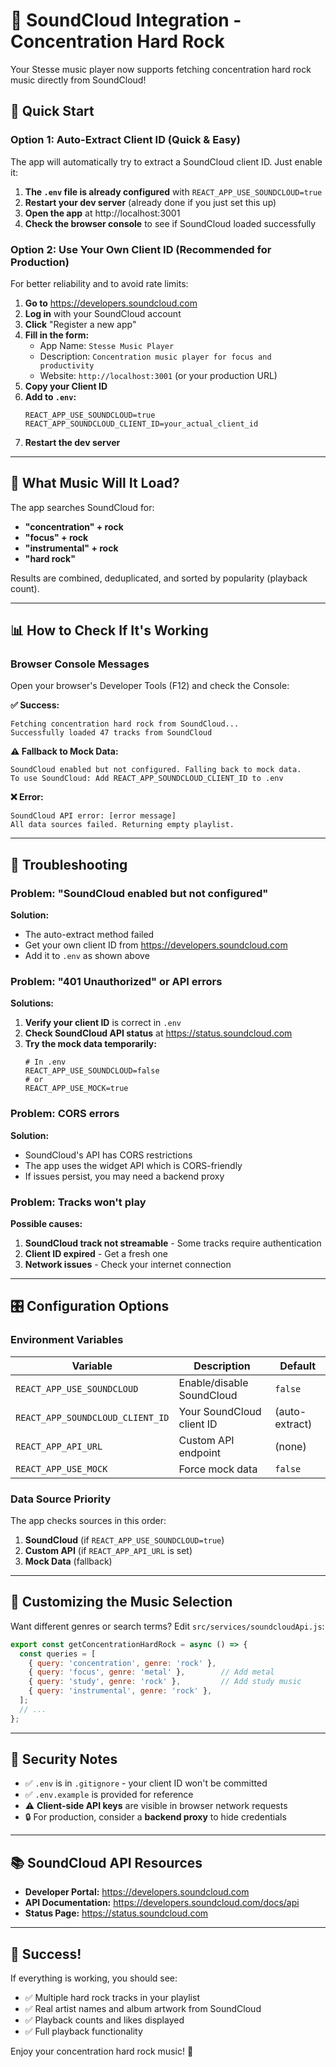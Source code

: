# 🎸 SoundCloud Integration - Concentration Hard Rock

Your Stesse music player now supports fetching concentration hard rock music directly from SoundCloud!

## 🚀 Quick Start

### Option 1: Auto-Extract Client ID (Quick & Easy)

The app will automatically try to extract a SoundCloud client ID. Just enable it:

1. **The `.env` file is already configured** with `REACT_APP_USE_SOUNDCLOUD=true`
2. **Restart your dev server** (already done if you just set this up)
3. **Open the app** at http://localhost:3001
4. **Check the browser console** to see if SoundCloud loaded successfully

### Option 2: Use Your Own Client ID (Recommended for Production)

For better reliability and to avoid rate limits:

1. **Go to** https://developers.soundcloud.com
2. **Log in** with your SoundCloud account
3. **Click** "Register a new app"
4. **Fill in the form:**
   - App Name: `Stesse Music Player`
   - Description: `Concentration music player for focus and productivity`
   - Website: `http://localhost:3001` (or your production URL)
5. **Copy your Client ID**
6. **Add to `.env`:**
   ```
   REACT_APP_USE_SOUNDCLOUD=true
   REACT_APP_SOUNDCLOUD_CLIENT_ID=your_actual_client_id
   ```
7. **Restart the dev server**

---

## 🎵 What Music Will It Load?

The app searches SoundCloud for:
- **"concentration" + rock**
- **"focus" + rock**
- **"instrumental" + rock**
- **"hard rock"**

Results are combined, deduplicated, and sorted by popularity (playback count).

---

## 📊 How to Check If It's Working

### Browser Console Messages

Open your browser's Developer Tools (F12) and check the Console:

**✅ Success:**
```
Fetching concentration hard rock from SoundCloud...
Successfully loaded 47 tracks from SoundCloud
```

**⚠️ Fallback to Mock Data:**
```
SoundCloud enabled but not configured. Falling back to mock data.
To use SoundCloud: Add REACT_APP_SOUNDCLOUD_CLIENT_ID to .env
```

**❌ Error:**
```
SoundCloud API error: [error message]
All data sources failed. Returning empty playlist.
```

---

## 🔧 Troubleshooting

### Problem: "SoundCloud enabled but not configured"

**Solution:**
- The auto-extract method failed
- Get your own client ID from https://developers.soundcloud.com
- Add it to `.env` as shown above

### Problem: "401 Unauthorized" or API errors

**Solutions:**
1. **Verify your client ID** is correct in `.env`
2. **Check SoundCloud API status** at https://status.soundcloud.com
3. **Try the mock data temporarily:**
   ```
   # In .env
   REACT_APP_USE_SOUNDCLOUD=false
   # or
   REACT_APP_USE_MOCK=true
   ```

### Problem: CORS errors

**Solution:**
- SoundCloud's API has CORS restrictions
- The app uses the widget API which is CORS-friendly
- If issues persist, you may need a backend proxy

### Problem: Tracks won't play

**Possible causes:**
1. **SoundCloud track not streamable** - Some tracks require authentication
2. **Client ID expired** - Get a fresh one
3. **Network issues** - Check your internet connection

---

## 🎛️ Configuration Options

### Environment Variables

| Variable | Description | Default |
|----------|-------------|---------|
| `REACT_APP_USE_SOUNDCLOUD` | Enable/disable SoundCloud | `false` |
| `REACT_APP_SOUNDCLOUD_CLIENT_ID` | Your SoundCloud client ID | (auto-extract) |
| `REACT_APP_API_URL` | Custom API endpoint | (none) |
| `REACT_APP_USE_MOCK` | Force mock data | `false` |

### Data Source Priority

The app checks sources in this order:

1. **SoundCloud** (if `REACT_APP_USE_SOUNDCLOUD=true`)
2. **Custom API** (if `REACT_APP_API_URL` is set)
3. **Mock Data** (fallback)

---

## 🎨 Customizing the Music Selection

Want different genres or search terms? Edit `src/services/soundcloudApi.js`:

```javascript
export const getConcentrationHardRock = async () => {
  const queries = [
    { query: 'concentration', genre: 'rock' },
    { query: 'focus', genre: 'metal' },        // Add metal
    { query: 'study', genre: 'rock' },         // Add study music
    { query: 'instrumental', genre: 'rock' },
  ];
  // ...
};
```

---

## 🔐 Security Notes

- ✅ `.env` is in `.gitignore` - your client ID won't be committed
- ✅ `.env.example` is provided for reference
- ⚠️ **Client-side API keys** are visible in browser network requests
- 🔒 For production, consider a **backend proxy** to hide credentials

---

## 📚 SoundCloud API Resources

- **Developer Portal:** https://developers.soundcloud.com
- **API Documentation:** https://developers.soundcloud.com/docs/api
- **Status Page:** https://status.soundcloud.com

---

## 🎉 Success!

If everything is working, you should see:
- ✅ Multiple hard rock tracks in your playlist
- ✅ Real artist names and album artwork from SoundCloud
- ✅ Playback counts and likes displayed
- ✅ Full playback functionality

Enjoy your concentration hard rock music! 🤘
